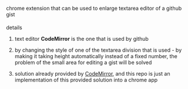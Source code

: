 ####
chrome extension that can be used to enlarge textarea editor of a github gist

####
details

1. text editor **CodeMirror** is the one that is used by github
2. by changing the style of one of the textarea division that is used - by making it taking height automatically instead of a fixed number, the problem of the small area for editing a gist will be solved

3. solution already provided by [CodeMirror](https://codemirror.net/demo/resize.html), and this repo is just an implementation of this provided solution into a chrome app





